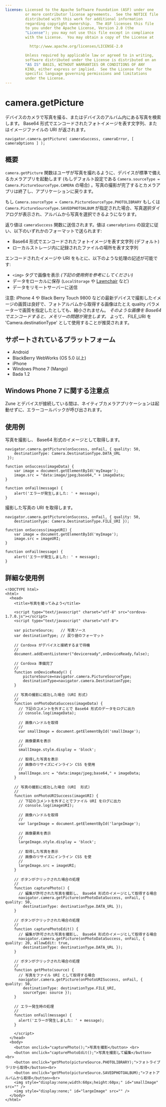 ```yaml
---
license: Licensed to the Apache Software Foundation (ASF) under one
         or more contributor license agreements.  See the NOTICE file
         distributed with this work for additional information
         regarding copyright ownership.  The ASF licenses this file
         to you under the Apache License, Version 2.0 (the
         "License"); you may not use this file except in compliance
         with the License.  You may obtain a copy of the License at

           http://www.apache.org/licenses/LICENSE-2.0

         Unless required by applicable law or agreed to in writing,
         software distributed under the License is distributed on an
         "AS IS" BASIS, WITHOUT WARRANTIES OR CONDITIONS OF ANY
         KIND, either express or implied.  See the License for the
         specific language governing permissions and limitations
         under the License.
---
```


camera.getPicture
=================

デバイスのカメラで写真を撮る、またはデバイスのアルバム内にある写真を検索します。 Base64 形式でエンコードされたフォトイメージを表す文字列、またはイメージファイルの URI が返されます。

    navigator.camera.getPicture( cameraSuccess, cameraError, [ cameraOptions ] );

概要
-----------

`camera.getPicture` 関数はユーザが写真を撮れるように、デバイスが標準で備えるカメラアプリを起動します (もしデフォルト設定である `Camera.sourceType = Camera.PictureSourceType.CAMERA` の場合) 。写真の撮影が完了するとカメラアプリは終了し、アプリケーションに戻ります。

もし `Camera.sourceType = Camera.PictureSourceType.PHOTOLIBRARY` もしくは `Camera.PictureSourceType.SAVEDPHOTOALBUM` が指定された場合、写真選択ダイアログが表示され、アルバムから写真を選択できるようになります。

返り値は `cameraSuccess` 関数に送信されます。値は `cameraOptions` の設定に従い、以下のいずれかのフォーマットで送られます:

- Base64 形式でエンコードされたフォトイメージを表す文字列 (デフォルト)
- ローカルストレージ内に記録されたファイルの場所を表す文字列

エンコードされたイメージや URI をもとに、以下のような処理の記述が可能です:

- `<img>` タグで画像を表示 _(下記の使用例を参考にしてください)_
- データをローカルに保存 (`LocalStorage` や [Lawnchair](http://brianleroux.github.com/lawnchair/) など)
- データをリモートサーバーに送信

注意: iPhone 4 や Black Berry Touch 9800 などの最新デバイスで撮影したイメージの画質は良好で、フォトアルバムから取得する画像はたとえ quality パラメーターで画質を指定したとしても、縮小されません。 _そのような画像を Base64 でエンコードすると、メモリーの問題が発生します。_ よって、 FILE_URI を 'Camera.destinationType' として使用することが推奨されます。

サポートされているプラットフォーム
-------------------

- Android
- BlackBerry WebWorks (OS 5.0 以上) 
- iPhone
- Windows Phone 7 (Mango)
- Bada 1.2


Windows Phone 7 に関する注意点
----------------------

Zune とデバイスが接続している間は、ネイティブカメラアプリケーションは起動せずに、エラーコールバックが呼び出されます。


使用例
-------------

写真を撮影し、 Base64 形式のイメージとして取得します。

    navigator.camera.getPicture(onSuccess, onFail, { quality: 50,
        destinationType: Camera.DestinationType.DATA_URL
     });

    function onSuccess(imageData) {
        var image = document.getElementById('myImage');
        image.src = "data:image/jpeg;base64," + imageData;
    }

    function onFail(message) {
        alert('エラーが発生しました: ' + message);
    }

撮影した写真の URI を取得します。

    navigator.camera.getPicture(onSuccess, onFail, { quality: 50,
        destinationType: Camera.DestinationType.FILE_URI });

    function onSuccess(imageURI) {
        var image = document.getElementById('myImage');
        image.src = imageURI;
    }

    function onFail(message) {
        alert('エラーが発生しました: ' + message);
    }


詳細な使用例
------------

    <!DOCTYPE html>
    <html>
      <head>
        <title>写真を撮ってみよう</title>

        <script type="text/javascript" charset="utf-8" src="cordova-1.7.0.js"></script>
        <script type="text/javascript" charset="utf-8">

        var pictureSource;   // 写真ソース
        var destinationType; // 戻り値のフォーマット

        // Cordova がデバイスと接続するまで待機
        //
        document.addEventListener("deviceready",onDeviceReady,false);

        // Cordova 準備完了
        //
        function onDeviceReady() {
            pictureSource=navigator.camera.PictureSourceType;
            destinationType=navigator.camera.DestinationType;
        }

        // 写真の撮影に成功した場合 (URI 形式)
        //
        function onPhotoDataSuccess(imageData) {
          // 下記のコメントを外すことで Base64 形式のデータをログに出力
          // console.log(imageData);

          // 画像ハンドルを取得
          //
          var smallImage = document.getElementById('smallImage');

          // 画像要素を表示
          //
          smallImage.style.display = 'block';

          // 取得した写真を表示
          // 画像のリサイズにインライン CSS を使用
          //
          smallImage.src = "data:image/jpeg;base64," + imageData;
        }

        // 写真の撮影に成功した場合 (URI  形式)
        //
        function onPhotoURISuccess(imageURI) {
          // 下記のコメントを外すことでファイル URI をログに出力
          // console.log(imageURI);

          // 画像ハンドルを取得
          //
          var largeImage = document.getElementById('largeImage');

          // 画像要素を表示
          //
          largeImage.style.display = 'block';

          // 取得した写真を表示
          // 画像のリサイズにインライン CSS を使
          //
          largeImage.src = imageURI;
        }

        // ボタンがクリックされた場合の処理
        //
        function capturePhoto() {
          // 編集が許可された写真を撮影し、 Base64 形式のイメージとして取得する場合
          navigator.camera.getPicture(onPhotoDataSuccess, onFail, { quality: 50,
            destinationType: destinationType.DATA_URL });
        }

        // ボタンがクリックされた場合の処理
        //
        function capturePhotoEdit() {
          // 編集が許可された写真を撮影し、 Base64 形式のイメージとして取得する場合
          navigator.camera.getPicture(onPhotoDataSuccess, onFail, { quality: 20, allowEdit: true,
            destinationType: destinationType.DATA_URL });
        }

        // ボタンがクリックされた場合の処理
        //
        function getPhoto(source) {
          // 写真をファイル URI として取得する場合
          navigator.camera.getPicture(onPhotoURISuccess, onFail, { quality: 50,
            destinationType: destinationType.FILE_URI,
            sourceType: source });
        }

        // エラー発生時の処理
        //
        function onFail(message) {
          alert('エラーが発生しました: ' + message);
        }

        </script>
      </head>
      <body>
        <button onclick="capturePhoto();">写真を撮影</button> <br>
        <button onclick="capturePhotoEdit();">写真を撮影して編集</button> <br>
        <button onclick="getPhoto(pictureSource.PHOTOLIBRARY);">フォトライブラリから取得</button><br>
        <button onclick="getPhoto(pictureSource.SAVEDPHOTOALBUM);">フォトアルバムから取得</button><br>
        <img style="display:none;width:60px;height:60px;" id="smallImage" src="" />
        <img style="display:none;" id="largeImage" src="" />
      </body>
    </html>
